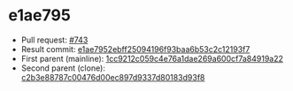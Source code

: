 # e1ae795
- Pull request: [#743](https://github.com/MarlinFirmware/Marlin/pull/743)
- Result commit: [e1ae7952ebff25094196f93baa6b53c2c12193f7](https://github.com/MarlinFirmware/Marlin/commit/e1ae7952ebff25094196f93baa6b53c2c12193f7)
- First parent (mainline): [1cc9212c059c4e76a1dae269a600cf7a84919a22](https://github.com/MarlinFirmware/Marlin/commit/1cc9212c059c4e76a1dae269a600cf7a84919a22)
- Second parent (clone): [c2b3e88787c00476d00ec897d9337d80183d93f8](https://github.com/MarlinFirmware/Marlin/commit/c2b3e88787c00476d00ec897d9337d80183d93f8)
